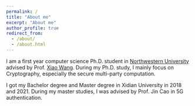 ```yaml
---
permalink: /
title: "About me"
excerpt: "About me"
author_profile: true
redirect_from: 
  - /about/
  - /about.html
---
```


I am a first year computer science Ph.D. student in [Northwestern University](https://www.northwestern.edu) advised by Prof. [Xiao Wang](https://wangxiao1254.github.io). During my Ph.D. study, I mainly focus on Cryptography, especially the secure multi-party computation.


I got my Bachelor degree and Master degree in Xidian University in 2018 and 2021. During my master studies, I was advised by Prof. Jin Cao in 5G authentication.

